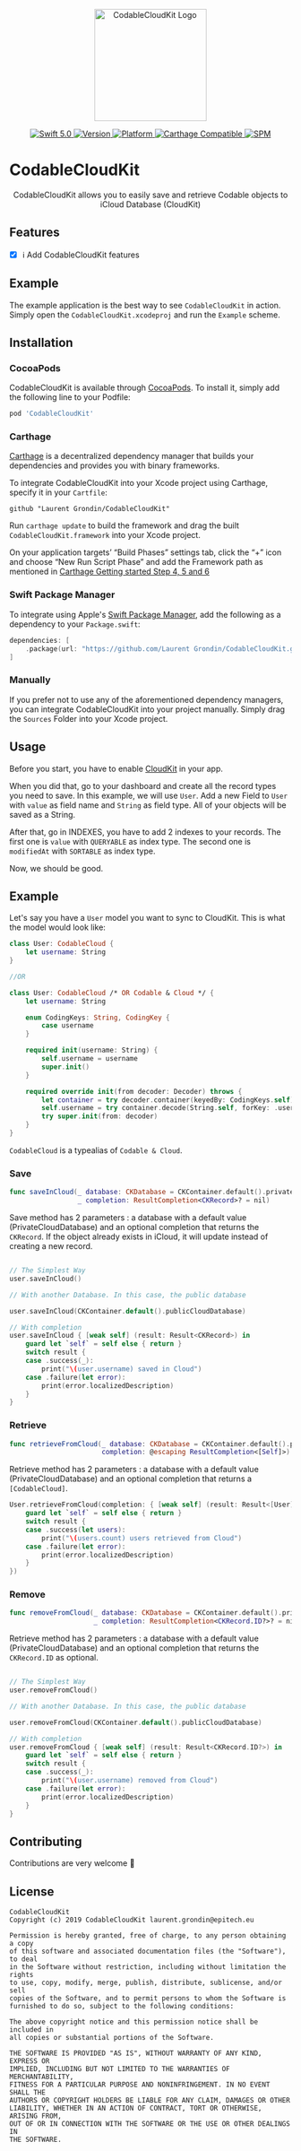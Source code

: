 <p align="center">
   <img width="200" src="https://raw.githubusercontent.com/SvenTiigi/SwiftKit/gh-pages/readMeAssets/SwiftKitLogo.png" alt="CodableCloudKit Logo">
</p>

<p align="center">
   <a href="https://developer.apple.com/swift/">
      <img src="https://img.shields.io/badge/Swift-5.0-orange.svg?style=flat" alt="Swift 5.0">
   </a>
   <a href="http://cocoapods.org/pods/CodableCloudKit">
      <img src="https://img.shields.io/cocoapods/v/CodableCloudKit.svg?style=flat" alt="Version">
   </a>
   <a href="http://cocoapods.org/pods/CodableCloudKit">
      <img src="https://img.shields.io/cocoapods/p/CodableCloudKit.svg?style=flat" alt="Platform">
   </a>
   <a href="https://github.com/Carthage/Carthage">
      <img src="https://img.shields.io/badge/Carthage-compatible-4BC51D.svg?style=flat" alt="Carthage Compatible">
   </a>
   <a href="https://github.com/apple/swift-package-manager">
      <img src="https://img.shields.io/badge/Swift%20Package%20Manager-compatible-brightgreen.svg" alt="SPM">
   </a>
</p>

# CodableCloudKit

<p align="center">
CodableCloudKit allows you to easily save and retrieve Codable objects to iCloud Database (CloudKit)
</p>

## Features

- [x] ℹ️ Add CodableCloudKit features

## Example

The example application is the best way to see `CodableCloudKit` in action. Simply open the `CodableCloudKit.xcodeproj` and run the `Example` scheme.

## Installation

### CocoaPods

CodableCloudKit is available through [CocoaPods](http://cocoapods.org). To install
it, simply add the following line to your Podfile:

```bash
pod 'CodableCloudKit'
```

### Carthage

[Carthage](https://github.com/Carthage/Carthage) is a decentralized dependency manager that builds your dependencies and provides you with binary frameworks.

To integrate CodableCloudKit into your Xcode project using Carthage, specify it in your `Cartfile`:

```ogdl
github "Laurent Grondin/CodableCloudKit"
```

Run `carthage update` to build the framework and drag the built `CodableCloudKit.framework` into your Xcode project. 

On your application targets’ “Build Phases” settings tab, click the “+” icon and choose “New Run Script Phase” and add the Framework path as mentioned in [Carthage Getting started Step 4, 5 and 6](https://github.com/Carthage/Carthage/blob/master/README.md#if-youre-building-for-ios-tvos-or-watchos)

### Swift Package Manager

To integrate using Apple's [Swift Package Manager](https://swift.org/package-manager/), add the following as a dependency to your `Package.swift`:

```swift
dependencies: [
    .package(url: "https://github.com/Laurent Grondin/CodableCloudKit.git", from: "1.0.0")
]
```

### Manually

If you prefer not to use any of the aforementioned dependency managers, you can integrate CodableCloudKit into your project manually. Simply drag the `Sources` Folder into your Xcode project.

## Usage

Before you start, you have to enable [CloudKit](https://developer.apple.com/library/archive/documentation/DataManagement/Conceptual/CloudKitQuickStart/EnablingiCloudandConfiguringCloudKit/EnablingiCloudandConfiguringCloudKit.html) in your app.

When you did that, go to your dashboard and create all the record types you need to save.
In this example, we will use `User`.
Add a new Field to `User` with `value` as field name and `String` as field type.
All of your objects will be saved as a String.

After that, go in INDEXES, you have to add 2 indexes to your records.
The first one is `value` with `QUERYABLE` as index type.
The second one is `modifiedAt` with `SORTABLE` as index type.

Now, we should be good.

## Example

Let's say you have a `User` model you want to sync to CloudKit. This is what the model would look like:

```swift
class User: CodableCloud {
    let username: String
}

//OR

class User: CodableCloud /* OR Codable & Cloud */ {
    let username: String

    enum CodingKeys: String, CodingKey {
        case username
    }

    required init(username: String) {
        self.username = username
        super.init()
    }

    required override init(from decoder: Decoder) throws {
        let container = try decoder.container(keyedBy: CodingKeys.self)
        self.username = try container.decode(String.self, forKey: .username)
        try super.init(from: decoder)
    }
}
```
`CodableCloud` is a typealias of `Codable & Cloud`.

### Save

```swift
func saveInCloud(_ database: CKDatabase = CKContainer.default().privateCloudDatabase, 
                 _ completion: ResultCompletion<CKRecord>? = nil)
```

Save method has 2 parameters : a database with a default value (PrivateCloudDatabase) and an optional completion that returns the `CKRecord`. If the object already exists in iCloud, it will update instead of creating a new record.

```swift

// The Simplest Way
user.saveInCloud()

// With another Database. In this case, the public database

user.saveInCloud(CKContainer.default().publicCloudDatabase)

// With completion
user.saveInCloud { [weak self] (result: Result<CKRecord>) in
    guard let `self` = self else { return }
    switch result {
    case .success(_):
        print("\(user.username) saved in Cloud")
    case .failure(let error):
        print(error.localizedDescription)
    }
}
```

### Retrieve

```swift
func retrieveFromCloud(_ database: CKDatabase = CKContainer.default().privateCloudDatabase, 
                       completion: @escaping ResultCompletion<[Self]>)
```

Retrieve method has 2 parameters : a database with a default value (PrivateCloudDatabase) and an optional completion that returns a `[CodableCloud]`.

```swift
User.retrieveFromCloud(completion: { [weak self] (result: Result<[User]>) in
    guard let `self` = self else { return }
    switch result {
    case .success(let users):
        print("\(users.count) users retrieved from Cloud")
    case .failure(let error):
        print(error.localizedDescription)
    }
})
```

### Remove

```swift
func removeFromCloud(_ database: CKDatabase = CKContainer.default().privateCloudDatabase,
                     _ completion: ResultCompletion<CKRecord.ID?>? = nil)
```

Retrieve method has 2 parameters : a database with a default value (PrivateCloudDatabase) and an optional completion that returns the `CKRecord.ID` as optional.

```swift

// The Simplest Way
user.removeFromCloud()

// With another Database. In this case, the public database

user.removeFromCloud(CKContainer.default().publicCloudDatabase)

// With completion
user.removeFromCloud { [weak self] (result: Result<CKRecord.ID?>) in
    guard let `self` = self else { return }
    switch result {
    case .success(_):
        print("\(user.username) removed from Cloud")
    case .failure(let error):
        print(error.localizedDescription)
    }
}
```

## Contributing
Contributions are very welcome 🙌

## License

```
CodableCloudKit
Copyright (c) 2019 CodableCloudKit laurent.grondin@epitech.eu

Permission is hereby granted, free of charge, to any person obtaining a copy
of this software and associated documentation files (the "Software"), to deal
in the Software without restriction, including without limitation the rights
to use, copy, modify, merge, publish, distribute, sublicense, and/or sell
copies of the Software, and to permit persons to whom the Software is
furnished to do so, subject to the following conditions:

The above copyright notice and this permission notice shall be included in
all copies or substantial portions of the Software.

THE SOFTWARE IS PROVIDED "AS IS", WITHOUT WARRANTY OF ANY KIND, EXPRESS OR
IMPLIED, INCLUDING BUT NOT LIMITED TO THE WARRANTIES OF MERCHANTABILITY,
FITNESS FOR A PARTICULAR PURPOSE AND NONINFRINGEMENT. IN NO EVENT SHALL THE
AUTHORS OR COPYRIGHT HOLDERS BE LIABLE FOR ANY CLAIM, DAMAGES OR OTHER
LIABILITY, WHETHER IN AN ACTION OF CONTRACT, TORT OR OTHERWISE, ARISING FROM,
OUT OF OR IN CONNECTION WITH THE SOFTWARE OR THE USE OR OTHER DEALINGS IN
THE SOFTWARE.
```
